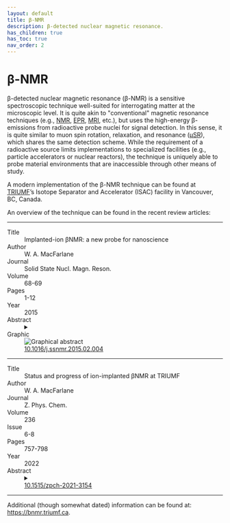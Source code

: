 ```yaml
---
layout: default
title: β-NMR
description: β-detected nuclear magnetic resonance.
has_children: true
has_toc: true
nav_order: 2
---
```


# β-NMR

β-detected nuclear magnetic resonance (β-NMR) is a sensitive spectroscopic
technique well-suited for interrogating matter at the microscopic level.
It is quite akin to "conventional" magnetic resonance techniques
(e.g., [NMR], [EPR], [MRI], etc.),
but uses the high-energy β-emissions from
radioactive probe nuclei for signal detection.
In this sense, it is quite similar to muon spin rotation, relaxation, and
resonance ([μSR]), which shares the same detection scheme.
While the requirement of a radioactive source limits implementations
to specialized facilities (e.g., particle accelerators or nuclear reactors),
the technique is uniquely able to probe material environments
that are inaccessible through other means of study.

A modern implementation of the β-NMR technique can be found at
[TRIUMF]’s Isotope Separator and Accelerator (ISAC) facility in Vancouver, BC,
Canada.

An overview of the technique can be found in the recent review articles:

---

<dl>
    <dt>Title</dt>
        <dd>Implanted-ion βNMR: a new probe for nanoscience</dd>
    <dt>Author</dt>
        <dd>W. A. MacFarlane</dd>
    <dt>Journal</dt>
        <dd>Solid State Nucl. Magn. Reson.</dd>
    <dt>Volume</dt>
        <dd>68-69</dd>
    <dt>Pages</dt>
        <dd>1-12</dd>
    <dt>Year</dt>
        <dd>2015</dd>
    <dt>Abstract</dt>
        <dd>
        <details>
        <summary></summary>
        NMR detected by radioactive beta decay, β-NMR, is undergoing a
        renaissance largely due to the availability of high intensity low energy
        beams of the most common probe ion, <sup>8</sup>Li<sup>+</sup>, and
        dedicated facilities for materials research. The radioactive detection
        scheme, combined with the low energy ion beam, enable depth resolved NMR
        measurements in crystals, thin films and multilayers on depth scales of
        2-200 nm. After a brief historical introduction, technical aspects of
        implanted-ion β-NMR are presented, followed by a review of recent
        applications to a wide range of solids.
        </details>
        </dd>
    <dt>Graphic</dt>
        <dd>
        <img src="https://ars.els-cdn.com/content/image/1-s2.0-S0926204015000181-fx1.jpg" alt="Graphical abstract">
        </dd>
    <dt><i class="ai ai-doi"></i></dt>
        <dd><a href="https://doi.org/10.1016/j.ssnmr.2015.02.004">10.1016/j.ssnmr.2015.02.004</a></dd>
</dl>

---

<dl>
    <dt>Title</dt>
        <dd>Status and progress of ion-implanted βNMR at TRIUMF</dd>
    <dt>Author</dt>
        <dd>W. A. MacFarlane</dd>
    <dt>Journal</dt>
        <dd>Z. Phys. Chem.</dd>
    <dt>Volume</dt>
        <dd>236</dd>
    <dt>Issue</dt>
        <dd>6-8</dd>
    <dt>Pages</dt>
        <dd>757-798</dd>
    <dt>Year</dt>
        <dd>2022</dd>
    <dt>Abstract</dt>
        <dd>
        <details>
        <summary></summary>
        Beta-detected NMR is a type of nuclear magnetic resonance that uses the
        asymmetric property of radioactive beta decay to provide a "nuclear"
        detection scheme. It is vastly more sensitive than conventional NMR on a
        per nuclear spin basis but requires a suitable radioisotope. I briefly
        present the general aspects of the method and its implementation at
        TRIUMF, where ion implantation of the NMR radioisotope is used to study
        a variety of samples including crystalline solids and thin films, and
        more recently, soft matter and even room temperature ionic liquids.
        Finally, I review the progress of the TRIUMF βNMR program in the period
        2015–2021.
        </details>
        </dd>
    <dt><i class="ai ai-doi"></i></dt>
        <dd><a href="https://doi.org/10.1515/zpch-2021-3154">10.1515/zpch-2021-3154</a></dd>
</dl>

---

Additional (though somewhat dated) information can be found at:
<https://bnmr.triumf.ca>.

[EPR]: https://en.wikipedia.org/wiki/Electron_paramagnetic_resonance
[MRI]: https://en.wikipedia.org/wiki/Magnetic_resonance_imaging
[μSR]: https://en.wikipedia.org/wiki/Muon_spin_spectroscopy
[NMR]: https://en.wikipedia.org/wiki/Nuclear_magnetic_resonance
[TRIUMF]: https://www.triumf.ca/
